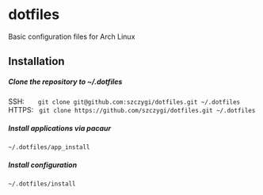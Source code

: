 # dotfiles
Basic configuration files for Arch Linux

## Installation

##### Clone the repository to ~/.dotfiles
SSH: &nbsp;&nbsp;&nbsp;&nbsp;&nbsp; `git clone git@github.com:szczygi/dotfiles.git ~/.dotfiles`  
HTTPS: &nbsp; `git clone https://github.com/szczygi/dotfiles.git ~/.dotfiles`

##### Install applications via pacaur
`~/.dotfiles/app_install`

##### Install configuration
`~/.dotfiles/install`

